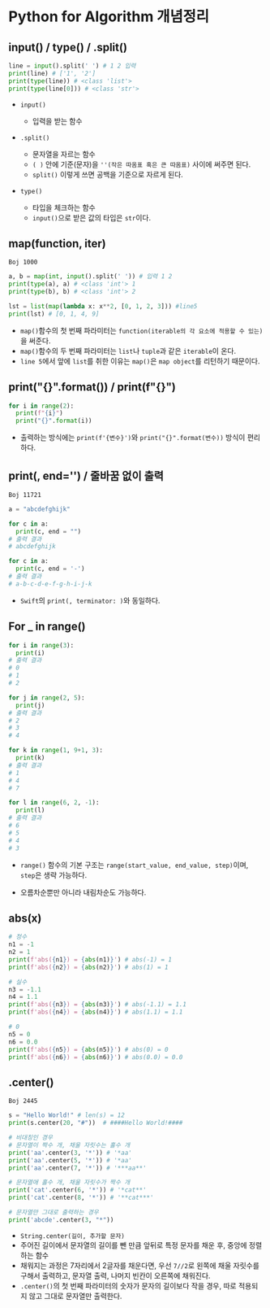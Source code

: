 # Python for Algorithm 개념정리

## input() / type() / .split()

```python
line = input().split(' ') # 1 2 입력
print(line) # ['1', '2']
print(type(line)) # <class 'list'>
print(type(line[0])) # <class 'str'>
```

- `input()`
  - 입력을 받는 함수

- `.split()`
  - 문자열을 자르는 함수
  - `( )` 안에 기준(문자)을 `''(작은 따옴표 혹은 큰 따옴표)` 사이에 써주면 된다.
  - `split()` 이렇게 쓰면 공백을 기준으로 자르게 된다.
- `type()`
  - 타입을 체크하는 함수
  - `input()`으로 받은 값의 타입은 `str`이다.

## map(function, iter)

`Boj 1000`

```python
a, b = map(int, input().split(' ')) # 입력 1 2
print(type(a), a) # <class 'int'> 1
print(type(b), b) # <class 'int'> 2

lst = list(map(lambda x: x**2, [0, 1, 2, 3])) #line5
print(lst) # [0, 1, 4, 9]
```

- `map()`함수의 첫 번째 파라미터는 `function(iterable의 각 요소에 적용할 수 있는)`을 써준다.
- `map()`함수의 두 번째 파라미터는 `list`나 `tuple`과 같은 `iterable`이 온다.
- `line 5`에서 앞에 `list`를 취한 이유는 `map()`은 `map object`를 리턴하기 때문이다.

## print("{}".format()) / print(f"{}")

```python
for i in range(2):
  print(f"{i}") 
  print("{}".format(i))
```

- 출력하는 방식에는 `print(f'{변수}')`와 `print("{}".format(변수))` 방식이 편리하다.

## print(, end='') / 줄바꿈 없이 출력

`Boj 11721`

```python
a = "abcdefghijk"

for c in a:
  print(c, end = "")
# 출력 결과
# abcdefghijk

for c in a:
  print(c, end = '-')
# 출력 결과
# a-b-c-d-e-f-g-h-i-j-k
```

- `Swift`의 `print(, terminator: )`와 동일하다.

## For _ in range()

```python
for i in range(3):
  print(i)
# 출력 결과
# 0
# 1
# 2

for j in range(2, 5):
  print(j)
# 출력 결과
# 2
# 3
# 4

for k in range(1, 9+1, 3):
  print(k)
# 출력 결과
# 1
# 4
# 7

for l in range(6, 2, -1):
  print(l)
# 출력 결과
# 6
# 5
# 4
# 3
```

- `range()` 함수의 기본 구조는 `range(start_value, end_value, step)`이며, `step`은 생략 가능하다.

- 오름차순뿐만 아니라 내림차순도 가능하다.

## abs(x)

```python
# 정수
n1 = -1
n2 = 1
print(f'abs({n1}) = {abs(n1)}') # abs(-1) = 1
print(f'abs({n2}) = {abs(n2)}') # abs(1) = 1

# 실수
n3 = -1.1
n4 = 1.1
print(f'abs({n3}) = {abs(n3)}') # abs(-1.1) = 1.1
print(f'abs({n4}) = {abs(n4)}') # abs(1.1) = 1.1

# 0
n5 = 0
n6 = 0.0
print(f'abs({n5}) = {abs(n5)}') # abs(0) = 0
print(f'abs({n6}) = {abs(n6)}') # abs(0.0) = 0.0
```

## .center()

`Boj 2445`

```python
s = "Hello World!" # len(s) = 12
print(s.center(20, "#"))  # ####Hello World!####

# 비대칭인 경우
# 문자열이 짝수 개, 채울 자릿수는 홀수 개
print('aa'.center(3, '*')) # '*aa'
print('aa'.center(5, '*')) # '*aa'
print('aa'.center(7, '*')) # '***aa**'

# 문자열애 홀수 개, 채울 자릿수가 짝수 개
print('cat'.center(6, '*')) # '*cat**'
print('cat'.center(8, '*')) # '**cat***'

# 문자열만 그대로 출력하는 경우
print('abcde'.center(3, "*"))
```

- `String.center(길이, 추가할 문자)`
- 주어진 길이에서 문자열의 길이를 뺀 만큼 앞뒤로 특정 문자를 채운 후, 중앙에 정렬하는 함수
- 채워지는 과정은 7자리에서 2글자를 채운다면, 우선 `7//2`로 왼쪽에 채울 자릿수를 구해서 출력하고, 문자열 출력, 나머지 빈칸이 오른쪽에 채워진다.
- `.center()`의 첫 번째 파라미터의 숫자가 문자의 길이보다 작을 경우, 따로 적용되지 않고 그대로 문자열만 출력한다.